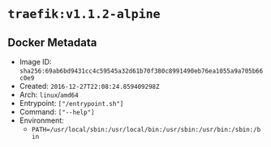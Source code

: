 # `traefik:v1.1.2-alpine`

## Docker Metadata

- Image ID: `sha256:69ab6bd9431cc4c59545a32d61b70f380c8991490eb76ea1055a9a705b66c0e9`
- Created: `2016-12-27T22:08:24.859409298Z`
- Arch: `linux`/`amd64`
- Entrypoint: `["/entrypoint.sh"]`
- Command: `["--help"]`
- Environment:
  - `PATH=/usr/local/sbin:/usr/local/bin:/usr/sbin:/usr/bin:/sbin:/bin`
